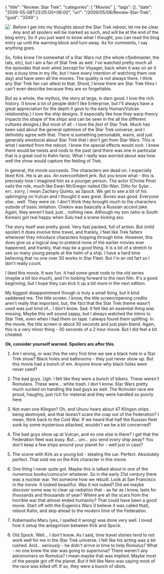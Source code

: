 {
	"title": "Review: Star Trek",
	"categories": [
		"Movies"
	],
	"tags": [],
	"date": "2009-05-08T23:05:00+06:00",
	"url": "/2009/05/08/Review-Star-Trek",
	"guid": "3349"
}

<img src="https://static.raymondcamden.com/images/cfjedi//st.jpg" align="left" style="margin-right:10px;margin-bottom:10px"> Before I get into my thoughts about the Star Trek reboot, let me be clear. Any and all spoilers will be marked as such, and will be at the end of the blog entry. So if you just want to know what I thought, you can read the blog entry up until the warning block and turn away. As for comments, I say anything goes.
<!--more-->
So, folks know I'm somewhat of a Star Wars nut (the whole cfjedimaster, the tats, etc), but I am a fan of Stat Trek as well. I've watched pretty much all the episodes that ever aired (except for Voyager, back when it was on air it was a busy time in my life, but I have every intention of watching them one day) and have seen all the movies. The quality is not always there. I think any Star Trek fan can attest to that. Shoot, I know there are Star Trek films I can't even describe because they are so forgettable. 

But as a whole, the mythos, the story at large, is darn good. I love the rich history. (I know a lot of people didn't like Enterprise, but I'll always have a great appreciation for the depth it gave to the early Human/Vulcan relationship.) I love the ship designs. (I especially like how they warp theory impacts the shape of the ships and can be seen in the all the different cultures designs.) But most of all - I love the <i>feel</i> of Star Trek. Much has been said about the general optimism of the Star Trek universe, and I definitely agree with that. There is something personable, warm, and just generally emotional about Star Trek that I don't get from Star Wars. This is what I wanted from the reboot. I knew the special effects would rock. I knew there would be twists and nods to the past (and there was one in particular that is a great nod to Kahn fans). What I really was worried about was how well the show would capture the feeling of Trek.

In general, the movie succeeds. The characters are dead on. I especially liked Kirk. He is an ass. An overconfident jerk. But you know what - this is precisely how I imagined him as a younger person. The actor (Chrine Pine) nails the role, much like Ewan McGregor nailed Obi-Wan. Ditto for Sylar... err.. sorry, I mean Zachary Quinto, as Spock. We get to see a bit of his upbringing on Vulcan and I thought it was great. Bones was good. Everyone else.. well. They were ok. I don't think they brought much to the characters outside of basic imitation. Chekov was basically a Russian accent joke. Again, they weren't bad, just... nothing new. Although my son (who is South Korean) got real happy when Sulu had a scene kicking ass. 

The story itself was pretty good. Very fast packed, full of action. But (mild spoiler) it does involve time travel, and frankly, I feel like Trek falters whenever they introduce characters hopping through time. However, this does give us a logical way to pretend none of the earlier movies ever happened, and frankly, that may be a good thing. It is a bit of a stretch to see so many young people at the helm of a ship. I have a hard time believing that no one over 30 works in Star Fleet. But I'm an old fart so I don't really count. 

I liked this movie. It was fun. It had some great nods to the old series (maybe a bit too much), and I'm looking forward to the next film. It's a good beginning, but I hope they can kick it up a bit more in the next edition. 

My biggest disappointment though is truly a small thing, but it kind saddened me. The title screen. I know, the title screen/opening credits aren't really that important, but, the fact that the Star Trek theme wasn't used was just kind of... I don't know. Sad. It felt like an essential thing was missing. Maybe this will sound sappy, but I always watched the intros to Star Trek, even when I had them on tape. I always found them uplifting. In the movie, the title screen is about 30 seconds and just plain bland. Again, this is a very minor thing - 30 seconds of a 2 hour movie. But I did feel a bit cheated. 

<b>Ok, consider yourself warned. Spoilers are after this.</b>

1) Am I wrong, or was this the very first time we see a black hole in a Star Trek show? Black holes and bathrooms - they just never show up. But this movie had a bunch of em. Anyone know why black holes were never used?

2) The bad guys. Ugh. I felt like they were a bunch of bikers. These weren't Romulans. These were... white trash. I don't know. Star Wars pretty much sucked on handling the bad guys as well. The Romulan race are proud, haughty, just rich for material and they were handled so poorly here. 

3) Not even one Klingon? Oh, and Uhuru hears about 47 Klingon ships being destroyed, and that doesn't scare the crap out of the Federation? I mean, think back to the Cold War. If we heard that half the Russian fleet sunk by some mysterious attacked, wouldn't we be a bit concerned?

4) The bad guys show up at Vulcan, and no one else is there? I get that the Federation fleet was busy. But... um... you send <i>every</i> ship away? You don't keep a few ships around your planet for - well just in case? 

5) The scene with Kirk as a young kid - stealing the car. Perfect. Absolutely perfect. That sold me on the Kirk character in this movie. 

6) One thing I never quite got. Maybe this is talked about in one of the numerous books/comics/or whatever. So in the early 21st century there was a nuclear war. Yet someone how we rebuilt. Look at San Francisco in the movie. It looked beautiful. Was it not nuked? Did we maybe discover some way to clear up radiation that - as far as I know, lasts for thousands and thousands of year? Where are all the scars from the horrible war that almost ended humanity? That could have been a good movie. Start off with the Eugenics Wars (I believe it was called that), reboot Kahn, and skip ahead to the modern time of the Federation.

7) Kobemashu Maru (yes, I spelled it wrong) was done very well. I loved how it setup the antagonism between Kirk and Spock.

8) Old Spock. Well... I don't know. As I said, time travel stories tend to not work well for me in the Star Trek universe. I felt like his acting was a bit rushed. And... seriously - he didn't arrive in time to help Romulus? What - no one knew the star was going to supernova? There weren't any astronomers on Romulus? I mean maybe that was implied. Maybe most of the people got off the planet. But it felt like Nero was saying most of the race was killed off. If so, they were a bunch of idiots.